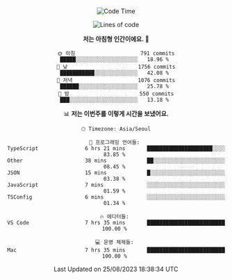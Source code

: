 <div align="center">

<br />

 <!--START_SECTION:waka-->
![Code Time](http://img.shields.io/badge/Code%20Time-1%2C180%20hrs%2014%20mins-blue)

![Lines of code](https://img.shields.io/badge/%EC%A0%80%EB%8A%94%20%EC%97%AC%ED%83%9C%EA%B9%8C%EC%A7%80%20-3.4%20million%20%EC%A4%84%EC%9D%98%20%EC%BD%94%EB%93%9C%EB%A5%BC%20%EC%9E%91%EC%84%B1%ED%96%88%EC%96%B4%EC%9A%94.-blue)

**저는 아침형 인간이에요. 🐤** 

```text
🌞 아침                     791 commits         █████░░░░░░░░░░░░░░░░░░░░   18.96 % 
🌆 낮　                     1756 commits        ███████████░░░░░░░░░░░░░░   42.08 % 
🌃 저녁                     1076 commits        ██████░░░░░░░░░░░░░░░░░░░   25.78 % 
🌙 밤　                     550 commits         ███░░░░░░░░░░░░░░░░░░░░░░   13.18 % 
```


📊 **저는 이번주를 이렇게 시간을 보냈어요.** 

```text
🕑︎ Timezone: Asia/Seoul

💬 프로그래밍 언어들: 
TypeScript               6 hrs 21 mins       █████████████████████░░░░   83.85 % 
Other                    38 mins             ██░░░░░░░░░░░░░░░░░░░░░░░   08.45 % 
JSON                     15 mins             █░░░░░░░░░░░░░░░░░░░░░░░░   03.38 % 
JavaScript               7 mins              ░░░░░░░░░░░░░░░░░░░░░░░░░   01.59 % 
TSConfig                 6 mins              ░░░░░░░░░░░░░░░░░░░░░░░░░   01.34 % 

🔥 에디터들: 
VS Code                  7 hrs 35 mins       █████████████████████████   100.00 % 

💻 운영 체제들: 
Mac                      7 hrs 35 mins       █████████████████████████   100.00 % 
```


 Last Updated on 25/08/2023 18:38:34 UTC
<!--END_SECTION:waka-->

</div>
